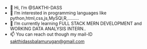 - 👋 Hi, I’m @SAKTHI-DASS
- 👀 I’m interested in programming languages like python,html,css,js,MySQl,R,.........
- 🌱 I’m currently learning FULL STACK MERN DEVELOPMENT and WORKING DATA ANALYSIS INTERN.. 
- 📫 You can reach out though my mail-ID sakthidassbalamurugan@gmail.com
  

<!---
SAKTHI-DASS/SAKTHI-DASS is a ✨ special ✨ repository because its `README.md` (this file) appears on your GitHub profile.
You can click the Preview link to take a look at your changes.
--->
